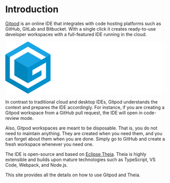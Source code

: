 # Introduction

[Gitpod](https://www.gitpod.io) is an online IDE that integrates with code hosting platforms such
as GitHub, GitLab and Bitbucket. With a single click it creates ready-to-use developer workspaces
with a full-featured IDE running in the cloud.

![](./images/gitpod-logo.svg)

In contrast to traditional cloud and desktop IDEs, Gitpod understands the context and prepares the
IDE accordingly. For instance, if you are creating a Gitpod workspace from a GitHub pull request,
the IDE will open in code-review mode.

Also, Gitpod workspaces are meant to be disposable. That is, you do not need to maintain anything.
They are created when you need them, and you can forget about them when you are done. Simply go to
GitHub and create a fresh workspace whenever you need one.

The IDE is open-source and based on [Eclipse Theia](50_IDE.md). Theia is highly extensible and
builds upon mature technologies such as TypeScript, VS Code, Webpack, and Node.js.

This site provides all the details on how to use Gitpod and Theia.
